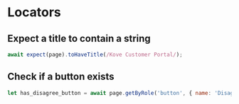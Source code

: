 # Locators


## Expect a title to contain a string
```js
await expect(page).toHaveTitle(/Kove Customer Portal/);
```

## Check if a button exists
```js
let has_disagree_button = await page.getByRole('button', { name: 'Disagree' }).isVisible();
```
